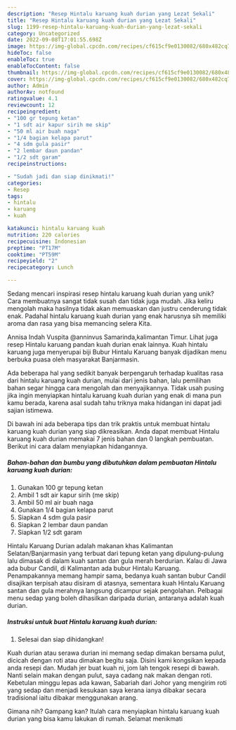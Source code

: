 ```yaml
---
description: "Resep Hintalu karuang kuah durian yang Lezat Sekali"
title: "Resep Hintalu karuang kuah durian yang Lezat Sekali"
slug: 1199-resep-hintalu-karuang-kuah-durian-yang-lezat-sekali
category: Uncategorized
date: 2022-09-08T17:01:55.698Z
image: https://img-global.cpcdn.com/recipes/cf615cf9e0130082/680x482cq70/hintalu-karuang-kuah-durian-foto-resep-utama.jpg
hideToc: false
enableToc: true
enableTocContent: false
thumbnail: https://img-global.cpcdn.com/recipes/cf615cf9e0130082/680x482cq70/hintalu-karuang-kuah-durian-foto-resep-utama.jpg
cover: https://img-global.cpcdn.com/recipes/cf615cf9e0130082/680x482cq70/hintalu-karuang-kuah-durian-foto-resep-utama.jpg
author: Admin
authorAv: notfound
ratingvalue: 4.1
reviewcount: 12
recipeingredient:
- "100 gr tepung ketan"
- "1 sdt air kapur sirih me skip"
- "50 ml air buah naga"
- "1/4 bagian kelapa parut"
- "4 sdm gula pasir"
- "2 lembar daun pandan"
- "1/2 sdt garam"
recipeinstructions:

- "Sudah jadi dan siap dinikmati!"
categories:
- Resep
tags:
- hintalu
- karuang
- kuah

katakunci: hintalu karuang kuah 
nutrition: 220 calories
recipecuisine: Indonesian
preptime: "PT17M"
cooktime: "PT59M"
recipeyield: "2"
recipecategory: Lunch

---
```





Sedang mencari inspirasi resep hintalu karuang kuah durian yang unik? Cara membuatnya sangat tidak susah dan tidak juga mudah. Jika keliru mengolah maka hasilnya tidak akan memuaskan dan justru cenderung tidak enak. Padahal hintalu karuang kuah durian yang enak harusnya sih memiliki aroma dan rasa yang bisa memancing selera Kita.





Annisa Indah Vuspita @anninvus Samarinda,kalimantan Timur. Lihat juga resep Hintalu karuang pandan kuah durian enak lainnya. Kuah hintalu karuang juga menyerupai biji Bubur Hintalu Karuang banyak dijadikan menu berbuka puasa oleh masyarakat Banjarmasin.

Ada beberapa hal yang sedikit banyak berpengaruh terhadap kualitas rasa dari hintalu karuang kuah durian, mulai dari jenis bahan, lalu pemilihan bahan segar hingga cara mengolah dan menyajikannya. Tidak usah pusing jika ingin menyiapkan hintalu karuang kuah durian yang enak di mana pun kamu berada, karena asal sudah tahu triknya maka hidangan ini dapat jadi sajian istimewa.






Di bawah ini ada beberapa tips dan trik praktis untuk membuat hintalu karuang kuah durian yang siap dikreasikan. Anda dapat membuat Hintalu karuang kuah durian memakai 7 jenis bahan dan 0 langkah pembuatan. Berikut ini cara dalam menyiapkan hidangannya.

<!--inarticleads1-->

##### Bahan-bahan dan bumbu yang dibutuhkan dalam pembuatan Hintalu karuang kuah durian:

1. Gunakan 100 gr tepung ketan
1. Ambil 1 sdt air kapur sirih (me skip)
1. Ambil 50 ml air buah naga
1. Gunakan 1/4 bagian kelapa parut
1. Siapkan 4 sdm gula pasir
1. Siapkan 2 lembar daun pandan
1. Siapkan 1/2 sdt garam


Hintalu Karuang Durian adalah makanan khas Kalimantan Selatan/Banjarmasin yang terbuat dari tepung ketan yang dipulung-pulung lalu dimasak di dalam kuah santan dan gula merah berdurian. Kalau di Jawa ada bubur Candil, di Kalimantan ada bubur Hintalu Karuang. Penampakannya memang hampir sama, bedanya kuah santan bubur Candil disajikan terpisah atau disiram di atasnya, sementara kuah Hintalu Karuang santan dan gula merahnya langsung dicampur sejak pengolahan. Pelbagai menu sedap yang boleh dihasilkan daripada durian, antaranya adalah kuah durian. 

<!--inarticleads2-->

##### Instruksi untuk buat Hintalu karuang kuah durian:


1. Selesai dan siap dihidangkan!

Kuah durian atau serawa durian ini memang sedap dimakan bersama pulut, dicicah dengan roti atau dimakan begitu saja. Disini kami kongsikan kepada anda resepi dan. Mudah jer buat kuah ni, jom lah tengok resepi di bawah. Nanti selain makan dengan pulut, saya cadang nak makan dengan roti. Kebetulan minggu lepas ada kawan, Sabariah dari Johor yang mengirim roti yang sedap dan menjadi kesukaan saya kerana ianya dibakar secara tradisional iaitu dibakar menggunakan arang. 

Gimana nih? Gampang kan? Itulah cara menyiapkan hintalu karuang kuah durian yang bisa kamu lakukan di rumah. Selamat menikmati
